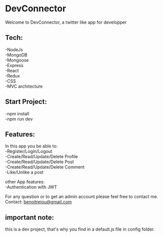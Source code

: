 # DevConnector


Welcome to DevConnector, a twitter like app for developper

Tech:
------
-NodeJs\
-MongoDB\
-Mongoose\
-Express\
-React\
-Redux\
-CSS\
-MVC architecture

Start Project:
--------------
-npm install\
-npm run dev

Features:
---------
In this app you be able to:\
-Register/Login/Logout\
-Create/Read/Update/Delete Profile\
-Create/Read/Update/Delete Post\
-Create/Read/Update/Delete Comment\
-Like/Unlike a post

other App features:\
-Authentication with JWT

For any question or to get an admin account please feel free to contact me.\
Contact: benoitrejou@gmail.com

important note:
----------------
this is a dev project, that's why you find in a default.js file in config folder.
